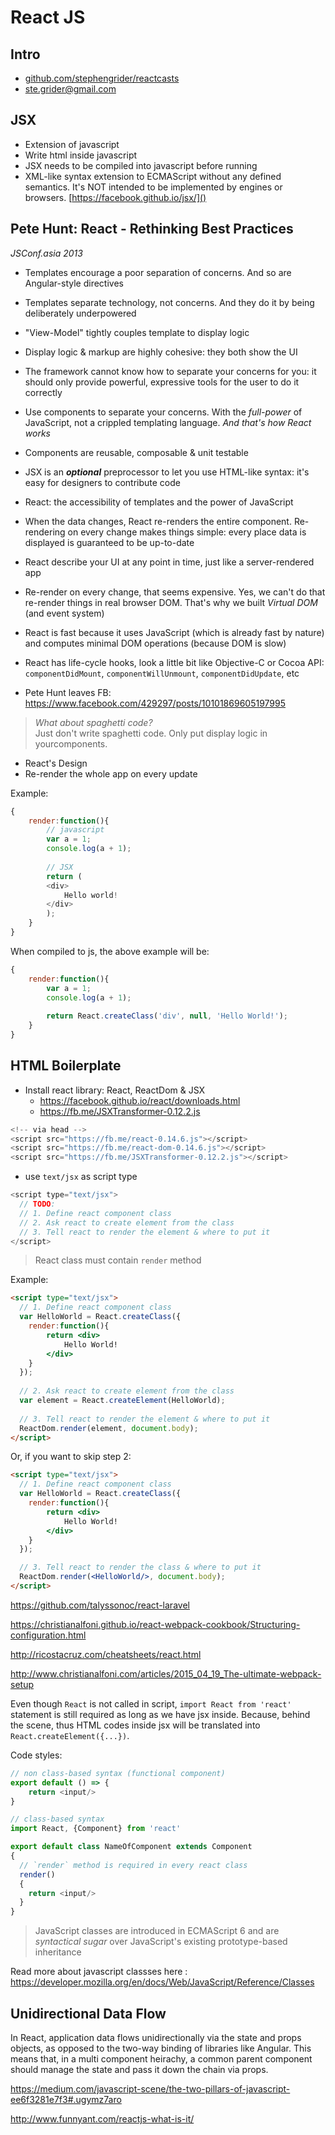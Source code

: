 # React JS

## Intro
- [github.com/stephengrider/reactcasts]()
- ste.grider@gmail.com

## JSX
- Extension of javascript
- Write html inside javascript
- JSX needs to be compiled into javascript before running
- XML-like syntax extension to ECMAScript without any defined semantics. It's NOT intended to be implemented by engines or browsers. [https://facebook.github.io/jsx/]()


## Pete Hunt: React - Rethinking Best Practices 
*JSConf.asia 2013*
- Templates encourage a poor separation of concerns. And so are Angular-style directives
- Templates separate technology, not concerns. And they do it by being deliberately underpowered
- "View-Model" tightly couples template to display logic
- Display logic & markup are highly cohesive: they both show the UI
- The framework cannot know how to separate your concerns for you: it should only provide powerful, expressive tools for the user to do it correctly
- Use components to separate your concerns. With the *full-power* of JavaScript, not a crippled templating language. *And that's how React works*
- Components are reusable, composable & unit testable
- JSX is an ***optional*** preprocessor to let you use HTML-like syntax: it's easy for designers to contribute code
- React: the accessibility of templates and the power of JavaScript
- When the data changes, React re-renders the entire component. Re-rendering on every change makes things simple: every place data is displayed is guaranteed to be up-to-date
- React describe your UI at any point in time, just like a server-rendered app
- Re-render on every change, that seems expensive. Yes, we can't do that re-render things in real browser DOM. That's why we built *Virtual DOM* (and event system)
- React is fast because it uses JavaScript (which is already fast by nature) and computes minimal DOM operations (because DOM is slow)
- React has life-cycle hooks, look a little bit like Objective-C or Cocoa API: `componentDidMount`, `componentWillUnmount`, `componentDidUpdate`, etc


- Pete Hunt leaves FB:
https://www.facebook.com/429297/posts/10101869605197995

>*What about spaghetti code?*  
Just don't write spaghetti code. Only put display logic in yourcomponents.

- React's Design
 - Re-render the whole app on every update

Example:

```js
{
    render:function(){
        // javascript
        var a = 1;
        console.log(a + 1);
        
        // JSX
        return (
        <div>
            Hello world!
        </div>
        );
    }
}
```

When compiled to js, the above example will be:

```js
{
    render:function(){
        var a = 1;
        console.log(a + 1);
        
        return React.createClass('div', null, 'Hello World!');
    }
}
```

## HTML Boilerplate
- Install react library: React, ReactDom & JSX
    - https://facebook.github.io/react/downloads.html
    - https://fb.me/JSXTransformer-0.12.2.js

```js
<!-- via head -->
<script src="https://fb.me/react-0.14.6.js"></script>
<script src="https://fb.me/react-dom-0.14.6.js"></script>
<script src="https://fb.me/JSXTransformer-0.12.2.js"></script>
```

- use `text/jsx` as script type

```php
<script type="text/jsx">
  // TODO:
  // 1. Define react component class
  // 2. Ask react to create element from the class
  // 3. Tell react to render the element & where to put it
</script>
```

> React class must contain `render` method

Example:

```html
<script type="text/jsx">
  // 1. Define react component class
  var HelloWorld = React.createClass({
    render:function(){
        return <div>
            Hello World!
        </div>
    }
  });
	
  // 2. Ask react to create element from the class
  var element = React.createElement(HelloWorld);
	
  // 3. Tell react to render the element & where to put it
  ReactDom.render(element, document.body);
</script>
```
Or, if you want to skip step 2:

```html
<script type="text/jsx">
  // 1. Define react component class
  var HelloWorld = React.createClass({
    render:function(){
        return <div>
            Hello World!
        </div>
    }
  });

  // 3. Tell react to render the class & where to put it
  ReactDom.render(<HelloWorld/>, document.body);
</script>
```

https://github.com/talyssonoc/react-laravel

https://christianalfoni.github.io/react-webpack-cookbook/Structuring-configuration.html

http://ricostacruz.com/cheatsheets/react.html

http://www.christianalfoni.com/articles/2015_04_19_The-ultimate-webpack-setup

Even though `React` is not called in script, `import React from 'react'` statement is still required as long as we have jsx inside. Because, behind the scene, thus HTML codes inside jsx will be translated into `React.createElement({...})`.

Code styles:

```javascript
// non class-based syntax (functional component)
export default () => {
	return <input/>
}

// class-based syntax
import React, {Component} from 'react'

export default class NameOfComponent extends Component
{
  // `render` method is required in every react class
  render()
  {
    return <input/>
  }
}
```

>JavaScript classes are introduced in ECMAScript 6 and are *syntactical sugar* over JavaScript's existing prototype-based inheritance

Read more about javascript classses here :
https://developer.mozilla.org/en/docs/Web/JavaScript/Reference/Classes

## Unidirectional Data Flow
In React, application data flows unidirectionally via the state and props objects, as opposed to the two-way binding of libraries like Angular. This means that, in a multi component heirachy, a common parent component should manage the state and pass it down the chain via props.

https://medium.com/javascript-scene/the-two-pillars-of-javascript-ee6f3281e7f3#.ugymz7aro

http://www.funnyant.com/reactjs-what-is-it/